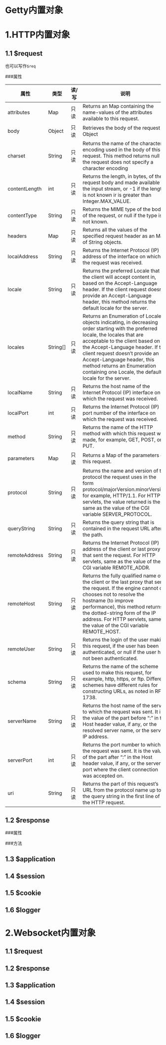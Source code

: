 Getty内置对象
=====
# 1.HTTP内置对象

## 1.1 $request

也可以写作```$req```

###属性

|属性|类型|读/写|说明
|----|----|----|----
|attributes|Map|只读|Returns an Map containing the name-values of the attributes available to this request.
|body|Object|只读|Retrieves the body of the request as Object
|charset|String|只读|Returns the name of the character encoding used in the body of this request. This method returns null if the request does not specify a character encoding
|contentLength|int|只读|Returns the length, in bytes, of the request body and made available by the input stream, or -1 if the length is not known ir is greater than Integer.MAX_VALUE.
|contentType|String|只读|Returns the MIME type of the body of the request, or null if the type is not known.
|headers|Map|只读|Returns all the values of the specified request header as an Map of String objects.
|localAddress|String|只读|Returns the Internet Protocol (IP) address of the interface on which the request was received.
|locale|String|只读|Returns the preferred Locale that the client will accept content in, based on the Accept-Language header. If the client request doesn’t provide an Accept-Language header, this method returns the default locale for the server.
|locales|String[]|只读|Returns an Enumeration of Locale objects indicating, in decreasing order starting with the preferred locale, the locales that are acceptable to the client based on the Accept-Language header. If the client request doesn’t provide an Accept-Language header, this method returns an Enumeration containing one Locale, the default locale for the server.
|localName|String|只读|Returns the host name of the Internet Protocol (IP) interface on which the request was received.
|localPort|int|只读|Returns the Internet Protocol (IP) port number of the interface on which the request was received.
|method|String|只读|Returns the name of the HTTP method with which this request was made, for example, GET, POST, or PUT.
|parameters|Map|只读|Returns a Map of the parameters of this request.
|protocol|String|只读|Returns the name and version of the protocol the request uses in the form protocol/majorVersion.minorVersion, for example, HTTP/1.1. For HTTP servlets, the value returned is the same as the value of the CGI variable SERVER_PROTOCOL.
|queryString|String|只读|Returns the query string that is contained in the request URL after the path.
|remoteAddress|String|只读|Returns the Internet Protocol (IP) address of the client or last proxy that sent the request. For HTTP servlets, same as the value of the CGI variable REMOTE_ADDR.
|remoteHost|String|只读|Returns the fully qualified name of the client or the last proxy that sent the request. If the engine cannot or chooses not to resolve the hostname (to improve performance), this method returns the dotted-string form of the IP address. For HTTP servlets, same as the value of the CGI variable REMOTE_HOST.
|remoteUser|String|只读|Returns the login of the user making this request, if the user has been authenticated, or null if the user has not been authenticated.
|schema|String|只读|Returns the name of the scheme used to make this request, for example, http, https, or ftp. Different schemes have different rules for constructing URLs, as noted in RFC 1738.
|serverName|String|只读|Returns the host name of the server to which the request was sent. It is the value of the part before “:” in the Host header value, if any, or the resolved server name, or the server IP address.
|serverPort|int|只读|Returns the port number to which the request was sent. It is the value of the part after “:” in the Host header value, if any, or the server port where the client connection was accepted on.
|uri|String|只读|Returns the part of this request’s URL from the protocol name up to the query string in the first line of the HTTP request.

## 1.2 $response

###属性

###方法

## 1.3 $application
## 1.4 $session
## 1.5 $cookie
## 1.6 $logger

# 2.Websocket内置对象

## 1.1 $request
## 1.2 $response
## 1.3 $application
## 1.4 $session
## 1.5 $cookie
## 1.6 $logger
